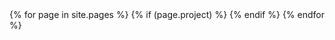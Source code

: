 ---
---
<data>
	{% for page in site.pages %}
		{% if (page.project) %}
			<page title="{{ page.title }}" date="{{ page.date }}" url="{{ page.url }}" name="{{ page.url | split: '/' | last: }}" categories="{{ page.categories | join: ', '}}" tags="{{ page.tags | join: ', '}}" thumb="/images/square/{{ page.url | split: '/' | last: }}.jpg"/>
			{% endif %}
	{% endfor %}
</data>